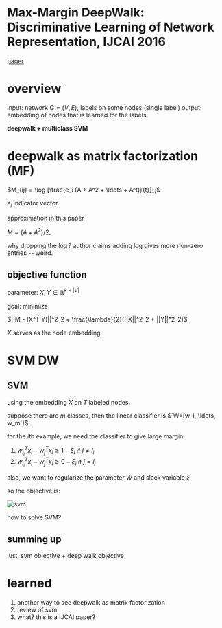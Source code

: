 # Max-Margin DeepWalk: Discriminative Learning of Network Representation, IJCAI 2016

[paper](http://thunlp.org/%7Etcc/publications/ijcai2016_mmdw.pdf)

# overview

input: network $`G=(V, E)`$, labels on some nodes (single label)
output: embedding of nodes that is learned for the labels

**deepwalk + multiclass SVM**

# deepwalk as matrix factorization (MF)

$`M_{ij} = \log [\frac{e_i (A + A^2 + \ldots + A^t)}{t}]_j`$

$`e_i`$ indicator vector.

approximation in this paper

$`M = (A+A^2)/2`$.

why dropping the $`\log`$? author claims adding log gives more non-zero entries -- weird.

## objective function

parameter: $`X, Y \in \mathbb{R}^{k\times|V|}`$

goal: minimize

$`||M - (X^T Y)||^2_2 + \frac{\lambda}{2}(||X||^2_2 + ||Y||^2_2)`$

$`X`$ serves as the node embedding

# SVM DW

## SVM

using the embedding $`X`$ on $`T`$ labeled nodes. 

suppose there are $`m`$ classes, then the linear classifier is $`W=[w_1, \ldots, w_m`]$.

for the $`i`$th example, we need the classifier to give large margin:

1. $`w_{l_i}^T x_i - w_{j}^T x_i \ge 1 - \xi_i`$ if $`j \neq l_i`$
2. $`w_{l_i}^T x_i - w_{j}^T x_i \ge 0 - \xi_i`$ if $`j = l_i`$

also, we want to regularize the parameter $`W`$ and slack variable $`\xi`$

so the objective is:

![svm](https://ibin.co/3XkfbkM1JgXJ.png)

how to solve SVM?


## summing up

just, svm objective + deep walk objective

# learned

1. another way to see deepwalk as matrix factorization
2. review of svm
3. what? this is a IJCAI paper?